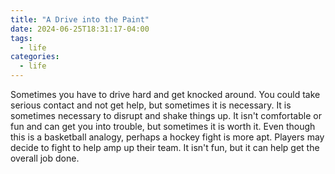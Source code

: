 ```yaml
---
title: "A Drive into the Paint"
date: 2024-06-25T18:31:17-04:00
tags:
  - life
categories:
  - life
---
```


Sometimes you have to drive hard and get knocked around.  You could take serious contact and not get help, but sometimes it is necessary.  It is sometimes necessary to disrupt and shake things up.  It isn't comfortable or fun and can get you into trouble, but sometimes it is worth it.  Even though this is a basketball analogy, perhaps a hockey fight is more apt.  Players may decide to fight to help amp up their team.  It isn't fun, but it can help get the overall job done.